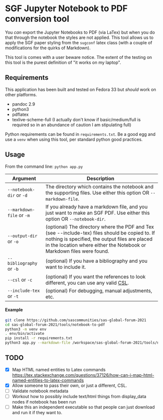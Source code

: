 # SGF Jupyter Notebook to PDF conversion tool

You _can_ export the Jupyter Notebooks to PDF (via LaTex) but when you do that through the notebook the styles are not applied. This tool allows us to apply the SGF paper styling from the `sugconf` latex class (with a couple of modifications for the quirks of Markdown).

This tool is comes with a user beware notice. The extent of the testing on this tool is the purest definition of "it works on my laptop".

## Requirements

This application has been built and tested on Fedora 33 but _should_ work on other platforms.

* pandoc 2.9
* python3
* pdflatex
* texlive-scheme-full (I actually don't know if basic/medium/full is required so in an abundance of caution I am stipulating full)

Python requirements can be found in `requirements.txt`. Be a good egg and use a `venv` when using this tool, per standard python good practices.

## Usage

From the command line: `python app.py`

| Argument | Description |
| -------- | ----------- |
| `--notebook-dir` or `-d` | The directory which contains the notebook and the supporting files. Use either this option OR `--markdown-file`.  |
| `--markdown-file` or `-m` | If you already have a markdown file, and you just want to make an SGF PDF. Use either this option OR `--notebook-dir`.|
| `--output-dir` or `-o` | (optional) The directory where the PDF and Tex (see --include-tex) files should be copied to. If nothing is specified, the output files are placed in the location where either the Notebook or Markdown files were found. |
| `--bibliography` or `-b` | (optional) If you have a bibliography and you want to include it. |
| `--csl` or `-c` | (optional) If you want the references to look different, you can use any valid [CSL](https://github.com/citation-style-language/styles).  |
| `--include-tex` or `-t` | (optional) For debugging, manual adjustments, etc. |

#### Example

```bash
git clone https://github.com/sascommunities/sas-global-forum-2021
cd sas-global-forum-2021/tools/notebook-to-pdf
python3 -m venv env
. env/bin/activate
pip install -r requirements.txt
python3 app.py --markdown-file /workspace/sas-global-forum-2021/tools/notebook-to-pdf/DEMO.md --output-dir /tmp
```


## TODO

- [X] Map HTML named entities to Latex commands https://tex.stackexchange.com/questions/37126/how-can-i-map-html-named-entities-to-latex-commands
- [X] Allow someone to pass their own, or just a different, CSL.
- [ ] Validate notebook metadata
- [ ] Workout how to possibly include text/html things from display_data nodes if notebook has been run  
- [ ] Make this an independent executable so that people can just download and run it if they want to.
